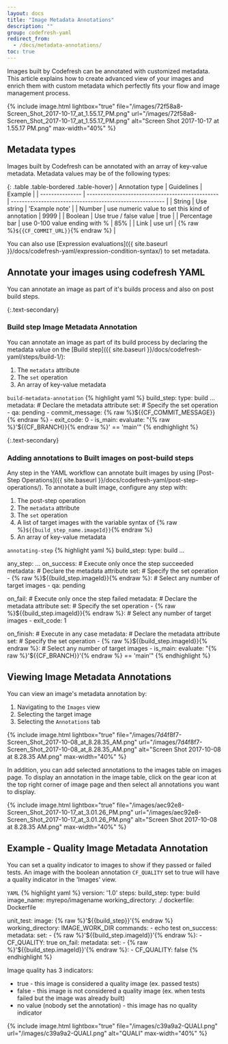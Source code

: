 ```yaml
---
layout: docs
title: "Image Metadata Annotations"
description: ""
group: codefresh-yaml
redirect_from:
  - /docs/metadata-annotations/
toc: true
---
```

Images built by Codefresh can be annotated with customized metadata.
This article explains how to create advanced view of your images and enrich them with custom metadata which perfectly fits your flow and image management process.

{% include image.html lightbox="true" file="/images/72f58a8-Screen_Shot_2017-10-17_at_1.55.17_PM.png" url="/images/72f58a8-Screen_Shot_2017-10-17_at_1.55.17_PM.png" alt="Screen Shot 2017-10-17 at 1.55.17 PM.png" max-width="40%" %}

## Metadata types
Images built by Codefresh can be annotated with an array of key-value metadata.
Metadata values may be of the following types:

{: .table .table-bordered .table-hover}
| Annotation type | Guidelines                                       | Example                                                  |
| --------------- | ------------------------------------------------ | -------------------------------------------------------- |
| String          | Use string                                       | 'Example note'                                           |
| Number          | use numeric value to set this kind of annotation  | 9999                                                    |
| Boolean         | Use true / false value                           | true                                                     |
| Percentage bar  | use 0-100 value ending with %                     | 85%                                                     |
| Link            | use url                                           | {% raw %}`${{CF_COMMIT_URL}}`{% endraw %}               |
                                           
You can also use [Expression evaluations]({{ site.baseurl }}/docs/codefresh-yaml/expression-condition-syntax/) to set metadata.

## Annotate your images using codefresh YAML
You can annotate an image as part of it's builds process and also on post build steps.

{:.text-secondary}
### Build step Image Metadata Annotation
You can annotate an image as part of its build process by declaring the metadata value on the [Build step]({{ site.baseurl }}/docs/codefresh-yaml/steps/build-1/):
1. The `metadata` attribute
2. The `set` operation
3. An array of key-value metadata

  `build-metadata-annotation`
{% highlight yaml %}
build_step:
  type: build
  ...
  metadata: # Declare the metadata attribute
    set: # Specify the set operation
      - qa: pending
      - commit_message: {% raw %}${{CF_COMMIT_MESSAGE}}{% endraw %}
      - exit_code: 0
      - is_main: 
          evaluate: "{% raw %}'${{CF_BRANCH}}{% endraw %}' == 'main'"
{% endhighlight %}

{:.text-secondary}
### Adding annotations to Built images on post-build steps
Any step in the YAML workflow can annotate built images by using [Post-Step Operations]({{ site.baseurl }}/docs/codefresh-yaml/post-step-operations/).
To annotate a built image, configure any step with:
1. The post-step operation
2. The `metadata` attribute
3. The `set` operation
4. A list of target images with the variable syntax of {% raw %}`${{build_step_name.imageId}}`{% endraw %}
5. An array of key-value metadata

  `annotating-step`
{% highlight yaml %}
build_step:
  type: build
  ...

any_step:
  ...
  on_success: # Execute only once the step succeeded
    metadata: # Declare the metadata attribute
      set: # Specify the set operation
        - {% raw %}${{build_step.imageId}}{% endraw %}: # Select any number of target images
          - qa: pending
          
  on_fail: # Execute only once the step failed
    metadata: # Declare the metadata attribute
      set: # Specify the set operation
        - {% raw %}${{build_step.imageId}}{% endraw %}: # Select any number of target images
          - exit_code: 1

  on_finish: # Execute in any case
    metadata: # Declare the metadata attribute
      set: # Specify the set operation
        - {% raw %}${{build_step.imageId}}{% endraw %}: # Select any number of target images
          - is_main: 
              evaluate: "{% raw %}'${{CF_BRANCH}}'{% endraw %} == 'main'"
{% endhighlight %}

## Viewing Image Metadata Annotations
You can view an image's metadata annotation by:
1. Navigating to the `Images` view
2. Selecting the target image
3. Selecting the `Annotations` tab

{% include image.html lightbox="true" file="/images/7d4f8f7-Screen_Shot_2017-10-08_at_8.28.35_AM.png" url="/images/7d4f8f7-Screen_Shot_2017-10-08_at_8.28.35_AM.png" alt="Screen Shot 2017-10-08 at 8.28.35 AM.png" max-width="40%" %}

In addition, you can add selected annotations to the images table on images page. To display an annotation in the image table, click on the gear icon at the top right corner of image page and then select all annotations you want to display.

{% include image.html lightbox="true" file="/images/aec92e8-Screen_Shot_2017-10-17_at_3.01.26_PM.png" url="/images/aec92e8-Screen_Shot_2017-10-17_at_3.01.26_PM.png" alt="Screen Shot 2017-10-08 at 8.28.35 AM.png" max-width="40%" %}

## Example - Quality Image Metadata Annotation
You can set a quality indicator to images to show if they passed or failed tests. An image with the boolean annotation `CF_QUALITY` set to true will have a quality indicator in the 'Images' view. 

  `YAML`
{% highlight yaml %}
version: '1.0'
steps:
  build_step:
    type: build
    image_name: myrepo/imagename
    working_directory: ./
    dockerfile: Dockerfile
    
  unit_test:
    image: {% raw %}'${{build_step}}'{% endraw %}
    working_directory: IMAGE_WORK_DIR
    commands:
      - echo test
    on_success:
      metadata:
        set:
          - {% raw %}'${{build_step.imageId}}'{% endraw %}:
              - CF_QUALITY: true
    on_fail:
      metadata:
        set:
          - {% raw %}'${{build_step.imageId}}'{% endraw %}:
              - CF_QUALITY: false
{% endhighlight %}

Image quality has 3 indicators:
* true - this image is considered a quality image (ex. passed tests)
* false - this image is not considered a quality image  (ex. when tests failed but the image was already built)
* no value (nobody set the annotation) - this image has no quality indicator

{% include image.html lightbox="true" file="/images/c39a9a2-QUALI.png" url="/images/c39a9a2-QUALI.png" alt="QUALI" max-width="40%" %}
